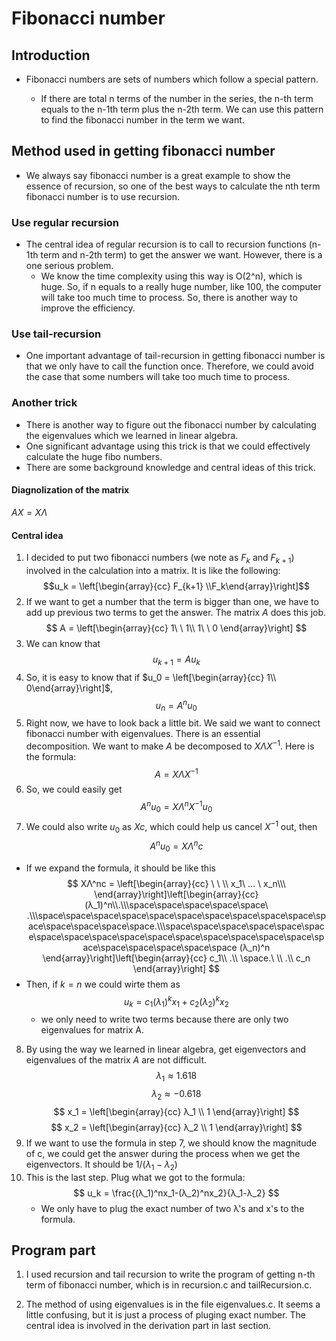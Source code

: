 # Fibonacci number
## Introduction
- Fibonacci numbers are sets of numbers which follow a special pattern. 

   +  If there are total n terms of the number in the series, the n-th term equals to the n-1th term plus the n-2th term. We can use this pattern to find the fibonacci number in the term we want. 
## Method used in getting fibonacci number
  - We always say fibonacci number is a great example to show the essence of recursion, so one of the best ways to calculate the nth term fibonacci number is to use recursion. 
 
### Use regular recursion
  - The central idea of regular recursion is to call to recursion functions (n-1th term and n-2th term) to get the answer we want.
  However, there is a one serious problem.
    - We know the time complexity using this way is O(2^n), which is huge. So, if n equals to a really huge number, like 100, the computer will take too much time to process. So, there is another way to improve the efficiency.

### Use tail-recursion
  - One important advantage of tail-recursion in getting fibonacci number is that we only have to call the function once. Therefore, we could avoid the case that some numbers will take too much time to process.
  
### Another trick 
  - There is another way to figure out the fibonacci number by calculating the eigenvalues which we learned in linear algebra.  
  - One significant advantage using this trick is that we could effectively calculate the huge fibo numbers.
  - There are some background knowledge and central ideas of this trick.

#### Diagnolization of the matrix
$AX = XΛ$
#### Central idea
1. I decided to put two fibonacci numbers (we note as $F_k$ and $F_{k+1}$) involved in the calculation into a matrix. It is like the following:
$$u_k = \left[\begin{array}{cc} F_{k+1} \\F_k\end{array}\right]$$
2. If we want to get a number that the term is bigger than one, we have to add up previous two terms to get the answer.
The matrix $A$ does this job.
$$
A = \left[\begin{array}{cc} 
1\ \ 1\\
1\ \ 0
\end{array}\right]
$$
3. We can know that
$$
u_{k+1} = Au_k  
$$    
4. So, it is easy to know that if $u_0 = \left[\begin{array}{cc} 
1\\
0\end{array}\right]$, 
$$u_n = A^nu_0$$ 
5. Right now, we have to look back a little bit. We said we want to connect fibonacci number with eigenvalues. There is an essential decomposition. We want to make $A$ be decomposed to $XΛX^{-1}$. Here is the formula:
$$
A = XΛX^{-1}
$$
6. So, we could easily get
$$A^nu_0 = XΛ^nX^{-1}u_0$$
7. We could also write $u_0$ as $Xc$, which could help us cancel $X^{-1}$ out, then
$$
A^nu_0 = XΛ^nc
$$
  - If we expand the formula, it should be like this
$$
XΛ^nc = \left[\begin{array}{cc} 
\ \ \\
x_1\ ... \ x_n\\\ 
\end{array}\right]\left[\begin{array}{cc} 
(λ_1)^n\\.\\\space\space\space\space\space\ .\\\space\space\space\space\space\space\space\space\space\space\space\space\space\space\space.\\\space\space\space\space\space\space\space\space\space\space\space\space\space\space\space\space\space\space\space\space\space\space (λ_n)^n
\end{array}\right]\left[\begin{array}{cc} 
c_1\\ .\\ \space.\ \\ .\\ c_n
\end{array}\right]
$$
  - Then, if $k = n$ we could wirte them as 
  $$
  u_k = c_1(λ_1)^kx_1 + c_2(λ_2)^kx_2
  $$
    - we only need to write two terms because there are only two eigenvalues for matrix A.
8. By using the way we learned in linear algebra, get eigenvectors and eigenvalues of the matrix $A$ are not difficult. 
$$
λ_1 ≈ 1.618
$$
$$
λ_2 ≈ -0.618 
$$
$$
x_1 = \left[\begin{array}{cc}
λ_1 \\
1
\end{array}\right]
$$
$$
x_2 = \left[\begin{array}{cc}
λ_2 \\
1
\end{array}\right]
$$
9. If we want to use the formula in step 7, we should know the magnitude of c, we could get the answer during the process when we get the eigenvectors. It should be $1/(λ_1-λ_2)$
10. This is the last step. Plug what we got to the formula:
$$
u_k
=
\frac{(λ_1)^nx_1-(λ_2)^nx_2}{λ_1-λ_2}
$$
    - We only have to plug the exact number of two λ's and x's to the formula.
## Program part
1. I used recursion and tail recursion to write the program of getting n-th term of fibonacci number, which is in recursion.c and tailRecursion.c.

2. The method of using eigenvalues is in the file eigenvalues.c. It seems a little confusing, but it is just a process of pluging exact number. The central idea is involved in the derivation part in last section.  


